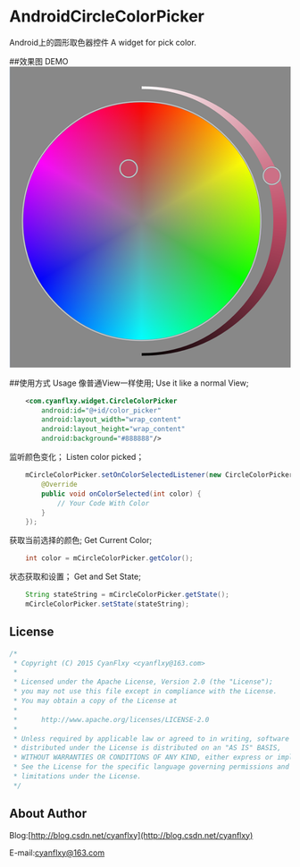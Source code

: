 # AndroidCircleColorPicker
Android上的圆形取色器控件
A widget for pick color.

##效果图 DEMO
![Demo](Picture/ColorPickerView.png)

##使用方式 Usage
像普通View一样使用;
Use it like a normal View;

```xml
    <com.cyanflxy.widget.CircleColorPicker
        android:id="@+id/color_picker"
        android:layout_width="wrap_content"
        android:layout_height="wrap_content"
        android:background="#888888"/>

```

监听颜色变化；
Listen color picked；

```java
    mCircleColorPicker.setOnColorSelectedListener(new CircleColorPicker.OnColorSelectedListener() {
        @Override
        public void onColorSelected(int color) {
            // Your Code With Color
        }
    });
```

获取当前选择的颜色;
Get Current Color;

```java
    int color = mCircleColorPicker.getColor();
```

状态获取和设置；
Get and Set State;

```java
    String stateString = mCircleColorPicker.getState();
    mCircleColorPicker.setState(stateString);
```


## License

```java
/*
 * Copyright (C) 2015 CyanFlxy <cyanflxy@163.com>
 *
 * Licensed under the Apache License, Version 2.0 (the "License");
 * you may not use this file except in compliance with the License.
 * You may obtain a copy of the License at
 *
 *      http://www.apache.org/licenses/LICENSE-2.0
 *
 * Unless required by applicable law or agreed to in writing, software
 * distributed under the License is distributed on an "AS IS" BASIS,
 * WITHOUT WARRANTIES OR CONDITIONS OF ANY KIND, either express or implied.
 * See the License for the specific language governing permissions and
 * limitations under the License.
 */
```

## About Author
Blog:[http://blog.csdn.net/cyanflxy](http://blog.csdn.net/cyanflxy)

E-mail:[cyanflxy@163.com](mailto:cyanflxy@163.com)

